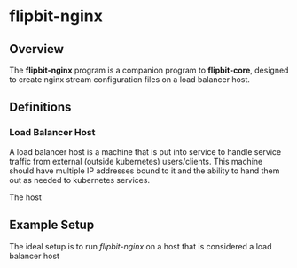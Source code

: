 # flipbit-nginx
## Overview
The **flipbit-nginx** program is a companion program to **flipbit-core**, designed to create nginx stream configuration files on a load balancer host.

## Definitions

### Load Balancer Host
A load balancer host is a machine that is put into service to handle service traffic from external (outside kubernetes) users/clients.  This machine should have multiple IP addresses bound to it and the ability to hand them out as needed to kubernetes services.

The host 

### 

## Example Setup
The ideal setup is to run _flipbit-nginx_ on a host that is considered a load balancer host